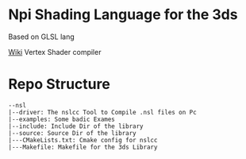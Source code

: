 # Npi Shading Language for the 3ds
Based on GLSL lang

[Wiki](https://github.com/Tobi-D7/nsctr/wiki)
Vertex Shader compiler
# Repo Structure
```
--nsl
|--driver: The nslcc Tool to Compile .nsl files on Pc
|--examples: Some badic Exames
|--include: Include Dir of the library
|--source: Source Dir of the library
|---CMakeLists.txt: Cmake config for nslcc
|---Makefile: Makefile for the 3ds Library
```
